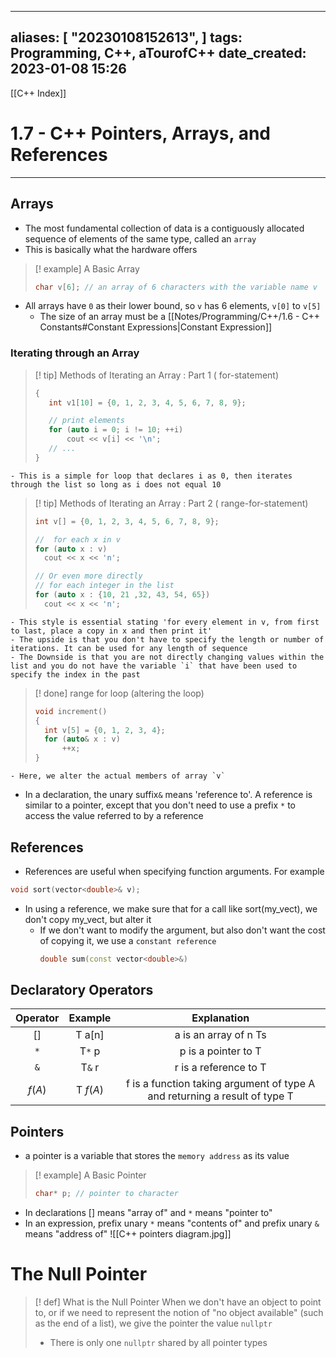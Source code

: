 
---
aliases: [ "20230108152613",  ]
tags: Programming, C++, aTourofC++
date_created: 2023-01-08 15:26
---
[[C++ Index]]
# 1.7 - C++ Pointers, Arrays, and References
---
## Arrays 
- The most fundamental collection of data is a contiguously allocated sequence of elements of the same type, called an `array`
- This is basically what the hardware offers 
>[! example] A Basic Array
>```cpp
>char v[6]; // an array of 6 characters with the variable name v
>```
- All arrays have `0` as their lower bound, so `v` has 6 elements, `v[0]` to `v[5]`
	- The size of an array must be a [[Notes/Programming/C++/1.6 - C++ Constants#Constant Expressions|Constant Expression]]

### Iterating through an Array
>[! tip] Methods of Iterating an Array : Part 1 ( for-statement)
>```cpp
>{
>    int v1[10] = {0, 1, 2, 3, 4, 5, 6, 7, 8, 9};
>
>    // print elements
>    for (auto i = 0; i != 10; ++i)
>        cout << v[i] << '\n';
>    // ...
>}
>```
	- This is a simple for loop that declares i as 0, then iterates through the list so long as i does not equal 10

>[! tip] Methods of Iterating an Array : Part 2 ( range-for-statement)
>```cpp
>int v[] = {0, 1, 2, 3, 4, 5, 6, 7, 8, 9};
>
>//  for each x in v
>for (auto x : v)
>	cout << x << 'n';
>
>// Or even more directly
>// for each integer in the list 
>for (auto x : {10, 21 ,32, 43, 54, 65})
>	cout << x << 'n';
>```
	- This style is essential stating 'for every element in v, from first to last, place a copy in x and then print it'
	- The upside is that you don't have to specify the length or number of iterations. It can be used for any length of sequence
	- The Downside is that you are not directly changing values within the list and you do not have the variable `i` that have been used to specify the index in the past

>[! done] range for loop (altering the loop)
>```cpp
>void increment()
>{
>	int v[5] = {0, 1, 2, 3, 4};
>	for (auto& x : v)
>		++x;
>}
>```
	- Here, we alter the actual members of array `v`
- In a declaration,  the unary suffix`&` means 'reference to'. A reference is similar to a pointer, except that you don't need to use a prefix `*` to access the value referred to by a reference 
## References
- References are useful when specifying function arguments. For example
```cpp 
void sort(vector<double>& v);
```
- In using a reference, we make sure that for a call like sort(my_vect), we don't copy my_vect, but alter it
	- If we don't want to modify the argument, but also don't want the cost of copying it, we use a `constant reference`
		```cpp
		double sum(const vector<double>&)
		```
## Declaratory Operators
| Operator | Example  |                                Explanation                                 |
|:--------:|:--------:|:--------------------------------------------------------------------------:|
|    []    |  T a[n]  |                           a is an array of n Ts                            |
|   `*`    |  T`*`  p  |                            p is a pointer to T                             |
|   `&`    |  T`&`  r  |                           r is a reference to T                            |
|  $f(A)$  | T $f(A)$ | f is a function taking argument of type A and returning a result of type T |

## Pointers
- a pointer is a variable that stores the `memory address` as its value 
>[! example] A Basic Pointer
>```cpp
>char* p; // pointer to character
>```
- In declarations [] means "array of" and `*` means "pointer to"
- In an expression, prefix unary `*` means "contents of" and prefix unary `&` means "address of"
![[C++ pointers diagram.jpg]]
# The Null Pointer
>[! def] What is the Null Pointer
>When we don't have an object to point to, or if we need to represent the notion of "no object available" (such as the end of a list), we give the pointer the value `nullptr`
>- There is only one `nullptr` shared by all pointer types
